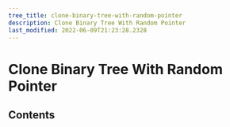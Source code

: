 ```yaml
---
tree_title: clone-binary-tree-with-random-pointer
description: Clone Binary Tree With Random Pointer
last_modified: 2022-06-09T21:23:28.2328
---
```


# Clone Binary Tree With Random Pointer

## Contents
